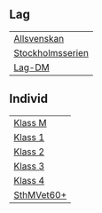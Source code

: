 ## Lag
|                               |
|-------------------------------|
| [Allsvenskan](TOUR=11856)     |
| [Stockholmsserien](TOUR=12714) |
| [Lag-DM](TOUR=12575)          |

## Individ 
||
|-| 
|[Klass M](TOUR=14507)|
|[Klass 1](TOUR=14508)|
|[Klass 2](TOUR=14509)|
|[Klass 3](TOUR=14510)|
|[Klass 4](TOUR=14512)|
|[SthMVet60+](https://chess-results.com/tnr990477.aspx?lan=6)|  


